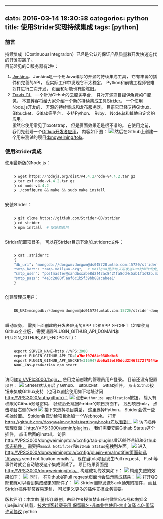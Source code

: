 
---
date: 2016-03-14 18:30:58
categories: python
title: 使用Strider实现持续集成
tags: [python]
---
### 前言
持续集成（Continuous Integration）已经是公认的保证产品质量和开发快速迭代的开发实践了。  
目前常见的CI服务器有2种：
  1. [Jenkins](https://jenkins.io/)。 Jenkins是一个用Java编写的开源的持续集成工具， 它有丰富的插件和完善的API， 但实际工作中发现它不太稳定， Python和前端工程师很难对其进行二次开发， 页面和功能也有些陈旧。
  2. [Travis CI](https://github.com/travis-ci/travis-ci)。 一个针对Github的云服务平台， 只对开源项目提供免费的CI服务。
本篇博客将给大家介绍一个新的持续集成工具[Strider](https://github.com/Strider-CD/strider)。
一个使用Node.js开发的、 开源的持续集成和发布服务器。 目前它已经支持Github、 Bitbucket、 Gitlab等平台， 支持Python、
Ruby、 Node.js和其他自定义的应用。  
虽然它使用常见了bootstrap， 但是页面效果还是很不错的。
在使用之前， 我们先创建一个[Github开发者应用](https://github.com/settings/applications/new)，
内容如下图：
![](https://cloud.githubusercontent.com/assets/841395/15366447/ffeb1170-1d56-11e6-9957-9361c089fc05.png)
然后在Github上创建一个用来测试的项目[dongweiming/tola](https://github.com/dongweiming/tola)。
### 使用Strider集成
使用最新版的Node.js：

``` python    
    
    ❯ wget https://nodejs.org/dist/v4.4.2/node-v4.4.2.tar.gz  
    ❯ tar zxf node-v4.4.2.tar.gz  
    ❯ cd node-v4.4.2  
    ❯ ./configure && make && sudo make install  
      
```
  
安装Strider：

``` python    
    
    ❯ git clone https://github.com/Strider-CD/strider  
    ❯ cd strider  
    ❯ npm install  # 安装依赖包  
      
```
  
Strider配置项很多， 可以在Strider目录下添加.striderrc文件：

``` python    
    
    ❯ cat .striderrc  
    {  
    "db_uri": "mongodb://dongwm:dongwm@ds015720.mlab.com:15720/strider-dongwm",  # 我的VPS不够1G内存， 不能安装MongoDB， 使用 MongoLab的免费服务来测试  
    "smtp_host": "smtp.mailgun.org",  # Mailgun提供每天可发送300封邮件的免费服务， 我们用它来测试  
    "smtp_user": "postmaster@sandboxabe8d2f42ac8424fa8dd4c5ab1f1d92b.mailgun.org",  
    "smtp_pass": "4e0c2880f7aaf6c1b5f39bb88acabee1"  
    }  
      
```
  
创建管理员用户：

``` python    
    
    DB_URI=mongodb://dongwm:dongwm@ds015720.mlab.com:15720/strider-dongwm node bin/strider addUser  
      
```
  
启动服务， 需要上面创建的开发者应用的APP_ID和APP_SECRET（如果使用Github企业版，
需要设置PLUGIN_GITHUB_API_DOMAIN和PLUGIN_GITHUB_API_ENDPOINT）：

``` python    
    
    export SERVER_NAME=http://VPS:3000  
    export PLUGIN_GITHUB_APP_ID=1a7bcf97d84c938bdbe8  
    export PLUGIN_GITHUB_APP_SECRET=316947cbe6a85e295dcd2346f272f7844aea87cd  
    NODE_ENV=production npm start  
      
```
  
访问<http://VPS:3000/login，> 使用之前创建的管理员用户登录。 目前还没有配置项目：
![](https://cloud.githubusercontent.com/assets/841395/15366504/362d531a-1d57-11e6-94d6-fdeed98754a5.png)
Strider默认开启了Github、 Bitbucket、 Gitlab插件。
点击`Github`按钮来集成Github支持（也可以直接使用如下地址访问<http://VPS:3000/auth/github）：>
![](https://cloud.githubusercontent.com/assets/841395/15366507/36e05f78-1d57-11e6-85d8-58b9b43f6cb4.png)
点击`Authorize application`按钮， 输入有权限的Github账号密码。 验证后会跳回Strider的项目页面下。
找到项目tola， 点击项目右侧的`Add`
![](https://cloud.githubusercontent.com/assets/841395/15366545/65f6590c-1d57-11e6-82fd-821b19f14eea.png)
接下来选择项目类型， 这里选择Python， Strider会做一些初始设置。
Strider会自动给项目添加一个Webhook。
打开<https://github.com/dongweiming/tola/settings/hooks可以看到：>
![](https://cloud.githubusercontent.com/assets/841395/15366565/7acdc266-1d57-11e6-9abb-f66d50baf858.png)
访问插件管理页面：<http://VPS:3000/admin/plugins，> 我们需要安装Github Status这个插件，
点击后面的Install。
访问<http://VPS:3000/dongweiming/tola/config/tab-plugins激活邮件通知和Github状态插件，>
需要把`Email Notifiter`和`GitHub Status`拖拽到左面。
![](https://cloud.githubusercontent.com/assets/841395/15366576/8f345cce-1d57-11e6-8f8e-6636ec50b6b3.png)
进入<http://VPS:3000/dongweiming/tola/config/plugin-emailnotifier页面勾选`Always>
send notification emails.`。
现在当tola项目发生Pull request、 Push等事件时就会自动触发这个集成测试了。
项目结果页面是<http://VPS:3000/dongweiming/tola。> 构建成功的效果如下：
![](https://cloud.githubusercontent.com/assets/841395/15366595/a5e27d0c-1d57-11e6-9417-6fcc859763b5.png)
构建失败的效果如下：
![](https://cloud.githubusercontent.com/assets/841395/15366594/a5db3cf4-1d57-11e6-8191-ddd10ae7e25e.png)
同时， 在Github的Pull request页面也会显示集成结果：
![](https://cloud.githubusercontent.com/assets/841395/15366599/a70fc1b2-1d57-11e6-937c-556114484be8.png)
打开QQ邮箱就可以看到集成结果的邮件了：
![](https://cloud.githubusercontent.com/assets/841395/15366593/a5d9be4c-1d57-11e6-930d-0d322b2fa4be.png)
Strider自带发送Slack通知的插件， 而且Strider插件非常容易定制， 可以定义更多的插件支撑业务需要。

版权声明：本文由 董伟明 原创，未经作者授权禁止任何微信公众号和向掘金(juejin.im)转载，[技术博客转载采用 保留署名-非商业性使用-禁止演绎 4.0-国际许可协议](https://creativecommons.org/licenses/by-nc-nd/4.0/deed.zh)
python
